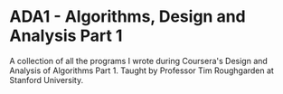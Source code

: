 ADA1 - Algorithms, Design and Analysis Part 1
====

A collection of all the programs I wrote during Coursera's Design and Analysis of Algorithms Part 1. Taught by Professor Tim Roughgarden at Stanford University.